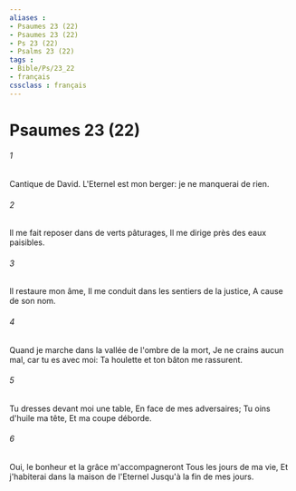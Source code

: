```yaml
---
aliases : 
- Psaumes 23 (22)
- Psaumes 23 (22)
- Ps 23 (22)
- Psalms 23 (22)
tags : 
- Bible/Ps/23_22
- français
cssclass : français
---
```


# Psaumes 23 (22)

###### 1
Cantique de David. L'Eternel est mon berger: je ne manquerai de rien.
###### 2
Il me fait reposer dans de verts pâturages, Il me dirige près des eaux paisibles.
###### 3
Il restaure mon âme, Il me conduit dans les sentiers de la justice, A cause de son nom.
###### 4
Quand je marche dans la vallée de l'ombre de la mort, Je ne crains aucun mal, car tu es avec moi: Ta houlette et ton bâton me rassurent.
###### 5
Tu dresses devant moi une table, En face de mes adversaires; Tu oins d'huile ma tête, Et ma coupe déborde.
###### 6
Oui, le bonheur et la grâce m'accompagneront Tous les jours de ma vie, Et j'habiterai dans la maison de l'Eternel Jusqu'à la fin de mes jours.

